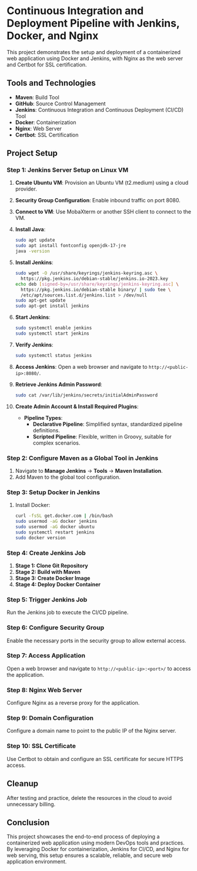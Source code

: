 # Continuous Integration and Deployment Pipeline with Jenkins, Docker, and Nginx

This project demonstrates the setup and deployment of a containerized web application using Docker and Jenkins, with Nginx as the web server and Certbot for SSL certification.

## Tools and Technologies

- **Maven**: Build Tool
- **GitHub**: Source Control Management
- **Jenkins**: Continuous Integration and Continuous Deployment (CI/CD) Tool
- **Docker**: Containerization
- **Nginx**: Web Server
- **Certbot**: SSL Certification

## Project Setup

### Step 1: Jenkins Server Setup on Linux VM

1. **Create Ubuntu VM**: Provision an Ubuntu VM (t2.medium) using a cloud provider.
2. **Security Group Configuration**: Enable inbound traffic on port 8080.
3. **Connect to VM**: Use MobaXterm or another SSH client to connect to the VM.
4. **Install Java**:
   ```sh
   sudo apt update
   sudo apt install fontconfig openjdk-17-jre
   java -version
   ```

5. **Install Jenkins**:
   ```sh
   sudo wget -O /usr/share/keyrings/jenkins-keyring.asc \
     https://pkg.jenkins.io/debian-stable/jenkins.io-2023.key
   echo deb [signed-by=/usr/share/keyrings/jenkins-keyring.asc] \
     https://pkg.jenkins.io/debian-stable binary/ | sudo tee \
     /etc/apt/sources.list.d/jenkins.list > /dev/null
   sudo apt-get update
   sudo apt-get install jenkins
   ```

6. **Start Jenkins**:
   ```sh
   sudo systemctl enable jenkins
   sudo systemctl start jenkins
   ```

7. **Verify Jenkins**:
   ```sh
   sudo systemctl status jenkins
   ```

8. **Access Jenkins**: Open a web browser and navigate to `http://<public-ip>:8080/`.

9. **Retrieve Jenkins Admin Password**:
   ```sh
   sudo cat /var/lib/jenkins/secrets/initialAdminPassword
   ```

10. **Create Admin Account & Install Required Plugins**:
    - **Pipeline Types**:
      - **Declarative Pipeline**: Simplified syntax, standardized pipeline definitions.
      - **Scripted Pipeline**: Flexible, written in Groovy, suitable for complex scenarios.

### Step 2: Configure Maven as a Global Tool in Jenkins

1. Navigate to **Manage Jenkins** -> **Tools** -> **Maven Installation**.
2. Add Maven to the global tool configuration.

### Step 3: Setup Docker in Jenkins

1. Install Docker:
   ```sh
   curl -fsSL get.docker.com | /bin/bash
   sudo usermod -aG docker jenkins
   sudo usermod -aG docker ubuntu
   sudo systemctl restart jenkins
   sudo docker version
   ```

### Step 4: Create Jenkins Job

1. **Stage 1: Clone Git Repository**
2. **Stage 2: Build with Maven**
3. **Stage 3: Create Docker Image**
4. **Stage 4: Deploy Docker Container**

### Step 5: Trigger Jenkins Job

Run the Jenkins job to execute the CI/CD pipeline.

### Step 6: Configure Security Group

Enable the necessary ports in the security group to allow external access.

### Step 7: Access Application

Open a web browser and navigate to `http://<public-ip>:<port>/` to access the application.

### Step 8: Nginx Web Server

Configure Nginx as a reverse proxy for the application.

### Step 9: Domain Configuration

Configure a domain name to point to the public IP of the Nginx server.

### Step 10: SSL Certificate

Use Certbot to obtain and configure an SSL certificate for secure HTTPS access.

## Cleanup

After testing and practice, delete the resources in the cloud to avoid unnecessary billing.



## Conclusion

This project showcases the end-to-end process of deploying a containerized web application using modern DevOps tools and practices. By leveraging Docker for containerization, Jenkins for CI/CD, and Nginx for web serving, this setup ensures a scalable, reliable, and secure web application environment.

